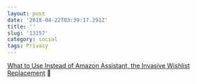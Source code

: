 ```yaml
---
layout: post
date: '2018-04-22T03:39:17.291Z'
title: ''
slug: '13157'
category: social
tags: Privacy
---
```

[What to Use Instead of Amazon Assistant, the Invasive Wishlist Replacement](https://lifehacker.com/what-to-use-instead-of-amazons-invasive-new-assistant-1823522711) 🔗
